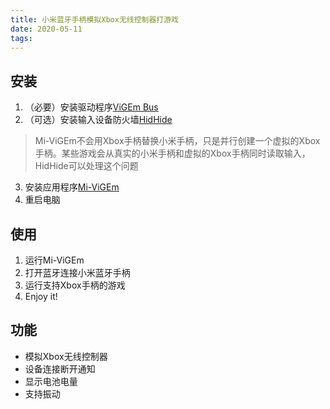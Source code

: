 ```yaml
---
title: 小米蓝牙手柄模拟Xbox无线控制器打游戏
date: 2020-05-11
tags:
---
```


## 安装

 1. （必要）安装驱动程序[ViGEm Bus](https://github.com/nefarius/ViGEmBus)
 2. （可选）安装输入设备防火墙[HidHide](https://github.com/nefarius/HidHide)

 > Mi-ViGEm不会用Xbox手柄替换小米手柄，只是并行创建一个虚拟的Xbox手柄。某些游戏会从真实的小米手柄和虚拟的Xbox手柄同时读取输入，HidHide可以处理这个问题

 3. 安装应用程序[Mi-ViGEm](https://github.com/grayver/mi-vigem)
 4. 重启电脑

## 使用

 1. 运行Mi-ViGEm
 2. 打开蓝牙连接小米蓝牙手柄
 3. 运行支持Xbox手柄的游戏
 4. Enjoy it!

## 功能

 * 模拟Xbox无线控制器
 * 设备连接断开通知
 * 显示电池电量
 * 支持振动
